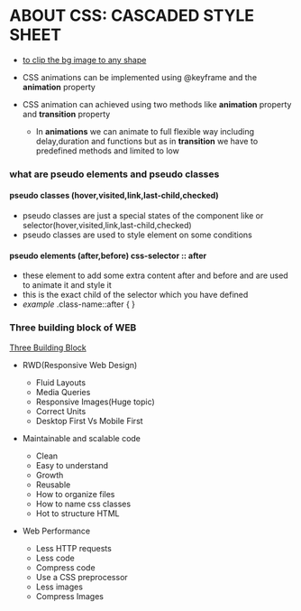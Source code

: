 # ABOUT CSS:  CASCADED STYLE SHEET 
* [to clip the bg image to any shape ](https://bennettfeely.com/clippy/)

* CSS animations can be implemented using @keyframe and the **animation** property 
* CSS animation can achieved using two methods like **animation** property and **transition** property 
    * In **animations** we can animate to full flexible way including delay,duration and functions but as in **transition** we have to predefined methods and limited to low 

### what are pseudo elements and pseudo classes 
#### pseudo classes (hover,visited,link,last-child,checked)
* pseudo classes are just a special states of the component like or selector(hover,visited,link,last-child,checked)
* pseudo classes are used to style element on some conditions 

#### pseudo elements (after,before) css-selector :: after 
* these element to add some extra content after and before and are used to animate it and style it 
* this is the exact child of the selector which you have defined 
* *example* .class-name::after { }

### Three building block of WEB 
[Three Building Block](../Screen-shots/building-block-of-web.png)
* RWD(Responsive Web Design)
    * Fluid Layouts 
    * Media Queries 
    * Responsive Images(Huge topic)
    * Correct Units 
    * Desktop First Vs Mobile First 
* Maintainable and scalable code 
    * Clean 
    * Easy to understand 
    * Growth 
    * Reusable
    * How to organize files 
    * How to name css classes 
    * Hot to structure HTML

* Web Performance 
    * Less HTTP requests 
    * Less code 
    * Compress code 
    * Use a CSS preprocessor 
    * Less images 
    * Compress Images 
